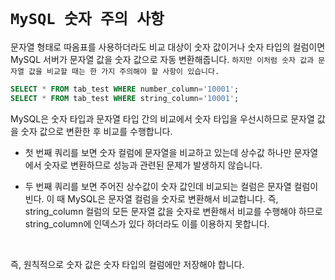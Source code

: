 # `MySQL 숫자 주의 사항`

문자열 형태로 따옴표를 사용하더라도 비교 대상이 숫자 값이거나 숫자 타입의 컬럼이면 MySQL 서버가 문자열 값을 숫자 값으로 자동 변환해줍니다. 
`하지만 이처럼 숫자 값과 문자열 값을 비교할 때는 한 가지 주의해야 할 사항이 있습니다.` 

```sql
SELECT * FROM tab_test WHERE number_column='10001';
SELECT * FROM tab_test WHERE string_column='10001';
```

MySQL은 숫자 타입과 문자열 타입 간의 비교에서 숫자 타입을 우선시하므로 문자열 값을 숫자 값으로 변환한 후 비교를 수행합니다. 

- 첫 번째 쿼리를 보면 숫자 컬럼에 문자열을 비교하고 있는데 상수값 하나만 문자열에서 숫자로 변환하므로 성능과 관련된 문제가 발생하지 않습니다. 

- 두 번째 쿼리를 보면 주어진 상수값이 숫자 값인데 비교되는 컬럼은 문자열 컬럼이빈다. 이 때 MySQL은 문자열 컬럼을 숫자로 변환해서 비교합니다. 즉, string_column 컬럼의 모든 문자열 값을 숫자로 변환해서 비교를 수행해야 하므로 string_column에 인덱스가 있다 하더라도 이를 이용하지 못합니다. 

<br>

즉, 원칙적으로 숫자 값은 숫자 타입의 컬럼에만 저장해야 합니다. 